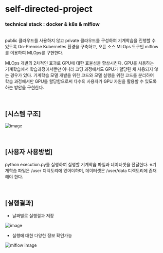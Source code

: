 # self-directed-project
### technical stack : docker &amp; k8s &amp; mlflow <br>
<br>
 public 클라우드를 사용하지 않고 private 클라우드를 구성하여 기계학습을 진행할 수 있도록 On-Premise Kubernetes 환경을 구축하고, 오픈 소스 MLOps 도구인 mlflow를 이용하여 MLOps를 구현한다. 

 MLOps 개발의 2차적인 효과로 GPU에 대한 효율성을 향상시킨다. GPU를 사용하는 기계학습에서 학습과정에서뿐만 아니라 
코딩 과정에서도 GPU가 할당된 채 사용되지 않는 경우가 있다. 
기계학습 모델 개발을 위한 코드와 모델 실행을 위한 코드를 분리하여 학습 과정에서만 GPU를 할당함으로써 다수의 사용자가 GPU 자원을 활용할 수 있도록 하는 방안을 구현한다. 

<br>

## [시스템 구조]
![image](https://github.com/susooo/self-directed-project/assets/92291198/2d5287c5-8deb-4015-9c4b-4f57b870e53e)

<br>

## [사용자 사용방법]
python execution.py를 실행하여 실행할 기계학습 파일과 데이터셋을 전달한다.
※기계학습 파일은 /user 디렉토리에 있어야하며, 데이터셋은 /user/data 디렉토리에 존재해야 한다.

<br>

## [실행결과]
- 날짜별로 실행결과 저장

![image](https://github.com/susooo/self-directed-project/assets/92291198/6171900b-24b3-44e0-bcd4-e7cf3fa830da)

- 실행에 대한 다양한 정보 확인가능

![mlflow image](https://github.com/susooo/self-directed-project/assets/92291198/e6dc0f97-e139-4829-9e08-f85b86165378)
